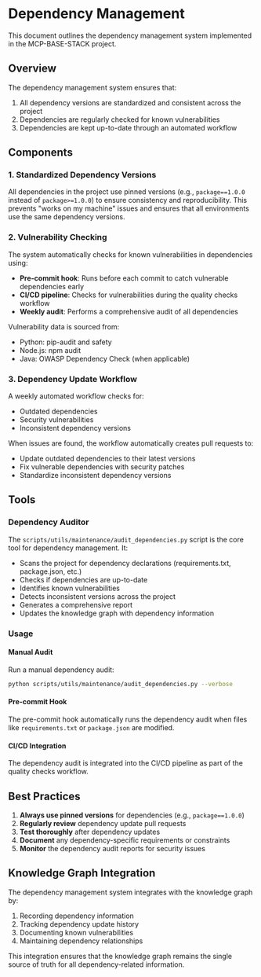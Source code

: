 # Dependency Management

This document outlines the dependency management system implemented in the MCP-BASE-STACK project.

## Overview

The dependency management system ensures that:

1. All dependency versions are standardized and consistent across the project
2. Dependencies are regularly checked for known vulnerabilities
3. Dependencies are kept up-to-date through an automated workflow

## Components

### 1. Standardized Dependency Versions

All dependencies in the project use pinned versions (e.g., `package==1.0.0` instead of `package>=1.0.0`) to ensure consistency and reproducibility. This prevents "works on my machine" issues and ensures that all environments use the same dependency versions.

### 2. Vulnerability Checking

The system automatically checks for known vulnerabilities in dependencies using:

- **Pre-commit hook**: Runs before each commit to catch vulnerable dependencies early
- **CI/CD pipeline**: Checks for vulnerabilities during the quality checks workflow
- **Weekly audit**: Performs a comprehensive audit of all dependencies

Vulnerability data is sourced from:
- Python: pip-audit and safety
- Node.js: npm audit
- Java: OWASP Dependency Check (when applicable)

### 3. Dependency Update Workflow

A weekly automated workflow checks for:
- Outdated dependencies
- Security vulnerabilities
- Inconsistent dependency versions

When issues are found, the workflow automatically creates pull requests to:
- Update outdated dependencies to their latest versions
- Fix vulnerable dependencies with security patches
- Standardize inconsistent dependency versions

## Tools

### Dependency Auditor

The `scripts/utils/maintenance/audit_dependencies.py` script is the core tool for dependency management. It:

- Scans the project for dependency declarations (requirements.txt, package.json, etc.)
- Checks if dependencies are up-to-date
- Identifies known vulnerabilities
- Detects inconsistent versions across the project
- Generates a comprehensive report
- Updates the knowledge graph with dependency information

### Usage

#### Manual Audit

Run a manual dependency audit:

```bash
python scripts/utils/maintenance/audit_dependencies.py --verbose
```

#### Pre-commit Hook

The pre-commit hook automatically runs the dependency audit when files like `requirements.txt` or `package.json` are modified.

#### CI/CD Integration

The dependency audit is integrated into the CI/CD pipeline as part of the quality checks workflow.

## Best Practices

1. **Always use pinned versions** for dependencies (e.g., `package==1.0.0`)
2. **Regularly review** dependency update pull requests
3. **Test thoroughly** after dependency updates
4. **Document** any dependency-specific requirements or constraints
5. **Monitor** the dependency audit reports for security issues

## Knowledge Graph Integration

The dependency management system integrates with the knowledge graph by:

1. Recording dependency information
2. Tracking dependency update history
3. Documenting known vulnerabilities
4. Maintaining dependency relationships

This integration ensures that the knowledge graph remains the single source of truth for all dependency-related information.